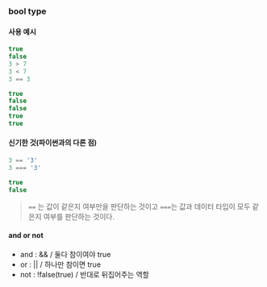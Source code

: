 ### bool type

#### 사용 예시
```javascript
true
false
3 > 7
3 < 7
3 == 3
```

```javascript
true
false
false
true
true
```

#### 신기한 것(파이썬과의 다른 점)
```javascript
3 == '3'
3 === '3'
```
```javascript
true
false
```
> `==` 는 값이 같은지 여부만을 판단하는 것이고
> `===`는 값과 데이터 타입이 모두 같은지 여부를 판단하는 것이다.

#### and or not
- and : &&    /   둘다 참이여야 true
- or : ||     /   하나만 참이면 true
- not : !false(true)    /    반대로 뒤집어주는 역할   